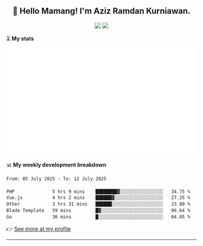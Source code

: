 <h2 align="center">👋 Hello Mamang! I'm Aziz Ramdan Kurniawan.</h2>  
<p align="center">
  <img src="https://komarev.com/ghpvc/?username=azizramdan">
  <img src="https://wakatime.com/badge/user/90056fa0-4c31-4eca-954e-2a3ac05896f9.svg">
</p>
    
⏳ **My stats**  
![](https://raw.githubusercontent.com/azizramdan/github-stats/master/generated/overview.svg#gh-dark-mode-only)

📊 **My weekly development breakdown**
<!--START_SECTION:waka-->

```txt
From: 05 July 2025 - To: 12 July 2025

PHP              5 hrs 9 mins    ████████▓░░░░░░░░░░░░░░░░   34.75 %
Vue.js           4 hrs 2 mins    ██████▓░░░░░░░░░░░░░░░░░░   27.25 %
Other            3 hrs 31 mins   ██████░░░░░░░░░░░░░░░░░░░   23.80 %
Blade Template   59 mins         █▓░░░░░░░░░░░░░░░░░░░░░░░   06.64 %
Go               36 mins         █░░░░░░░░░░░░░░░░░░░░░░░░   04.05 %
```

<!--END_SECTION:waka-->
👉 [See more at my profile](https://wakatime.com/@azizramdan)
***
